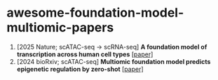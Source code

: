 # awesome-foundation-model-multiomic-papers


1. [2025 Nature; scATAC-seq -> scRNA-seq] **A foundation model of transcription across human cell types** [[paper]](https://www.nature.com/articles/s41586-024-08391-z)
1. [2024 bioRxiv; scATAC-seq] **Multiomic foundation model predicts epigenetic regulation by zero-shot** [[paper]](https://www.biorxiv.org/content/10.1101/2024.12.19.629561v1#:~:text=Multiomic%20foundation%20model%20predicts%20epigenetic%20regulation%20by%20zero-shot%20%7C%20bioRxiv)

